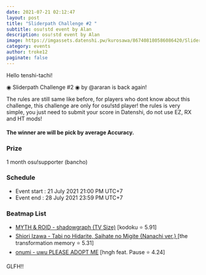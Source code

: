 ```yaml
---
date: 2021-07-21 02:12:47
layout: post
title: "Sliderpath Challenge #2 "
subtitle: osu!std event by Alan
description: osu!std event by Alan
image: https://imgassets.datenshi.pw/kurosawa/867408180586086420/Sliderpath_Challenge_2.png
category: events
author: troke12
paginate: false
---
```

Hello tenshi-tachi!

◉ Sliderpath Challenge #2 ◉ by @araran is back again!

The rules are still same like before, for players who dont know about this challenge, this challenge are only for osu!std player! the rules is very simple, you just need to submit your score in Datenshi, do not use EZ, RX and HT mods!

#### The winner are will be pick by average Accuracy.

### Prize

1 month osu!supporter (bancho)

### Schedule

* Event start : 21 July 2021 21:00 PM UTC+7
* Event end : 28 July 2021 23:59 PM UTC+7

### Beatmap List

* [MYTH & ROID - shadowgraph (TV Size)](https://osu.datenshi.pw/beatmapsets/1088539) \[kodoku ⭐ 5.91]
* [Shiori Izawa - Tabi no Hidarite, Saihate no Migite {Nanachi ver.} ](https://osu.datenshi.pw/beatmaps/2811633) [the transformation memory ⭐ 5.31]
* [onumi - uwu PLEASE ADOPT ME](https://osu.datenshi.pw/beatmapsets/1477843) \[hngh feat. Pause ⭐ 4.24]

GLFH!!